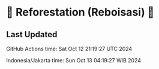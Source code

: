 
# 🌳 Reforestation (Reboisasi) 🌲

## Last Updated

GitHub Actions time: Sat Oct 12 21:19:27 UTC 2024

Indonesia/Jakarta time: Sun Oct 13 04:19:27 WIB 2024
